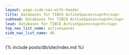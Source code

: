 ```yaml
---
layout: page-side-nav-with-header
title: Databases for TIBCO ActiveSpaces<sup>®</sup>
subhead: Databases for TIBCO ActiveSpaces<sup>®</sup>
lead: Databases for TIBCO ActiveSpaces<sup>®</sup>
top_nav_list_name: activespaces
side_nav_list_name: db
---
```


{% include posts/db/site/index.md %}

